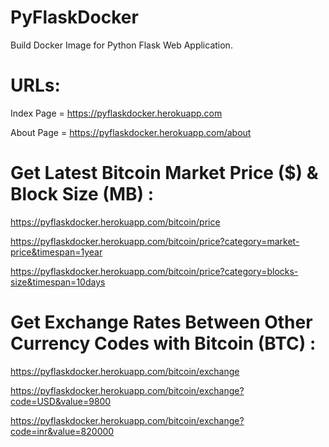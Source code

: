 # PyFlaskDocker

Build Docker Image for Python Flask Web Application.


# URLs:

Index Page = https://pyflaskdocker.herokuapp.com

About Page = https://pyflaskdocker.herokuapp.com/about


# Get Latest Bitcoin Market Price ($) & Block Size (MB) :

https://pyflaskdocker.herokuapp.com/bitcoin/price

https://pyflaskdocker.herokuapp.com/bitcoin/price?category=market-price&timespan=1year

https://pyflaskdocker.herokuapp.com/bitcoin/price?category=blocks-size&timespan=10days


# Get Exchange Rates Between Other Currency Codes with Bitcoin (BTC) :

https://pyflaskdocker.herokuapp.com/bitcoin/exchange

https://pyflaskdocker.herokuapp.com/bitcoin/exchange?code=USD&value=9800

https://pyflaskdocker.herokuapp.com/bitcoin/exchange?code=inr&value=820000
